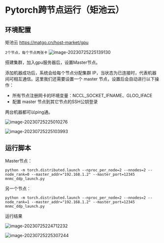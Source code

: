 # Pytorch跨节点运行（矩池云）

## 环境配置
矩池云 https://matgo.cn/host-market/gpu

```2个节点，每个节点两张卡```
![image-20230725225139130](./result_pic/image-20230725225139130.png)

搭建集群，加入gpu服务器后，设置Master节点。

添加机器成功后，系统会给每个节点分配集群 IP，当状态为已连接时，代表机器间可相互通信。这里我们还需要设置一个 master 节点，设置后会自动进行以下操作：

- 所有节点注册网卡的环境变量：NCCL_SOCKET_IFNAME、GLOO_IFACE
- 配置 master 节点到其它节点的SSH公钥登录

两台机器都可以ping通。

![image-20230725225010276](./result_pic/image-20230725225010276.png)

![image-20230725225103993](./result_pic/image-20230725225103993.png)

## 运行脚本

Master节点：

```
python -m torch.distributed.launch --nproc_per_node=2 --nnodes=2 --node_rank=0 --master_addr="192.168.1.2" --master_port=12345 mnmc_ddp_launch.py
```

另一个节点：

```
python -m torch.distributed.launch --nproc_per_node=2 --nnodes=2 --node_rank=1 --master_addr="192.168.1.2" --master_port=12345 mnmc_ddp_launch.py
```

运行结果

![image-20230725224712232](./result_pic/image-20230725224712232.png)

![image-20230725225307244](./result_pic/image-20230725225307244.png)
